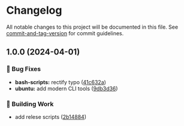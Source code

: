 # Changelog

All notable changes to this project will be documented in this file. See [commit-and-tag-version](https://github.com/absolute-version/commit-and-tag-version) for commit guidelines.

## 1.0.0 (2024-04-01)


### :bug: Bug Fixes

* **bash-scripts:** rectify typo ([41c632a](https://github.com/sabertazimi/dotfiles/commit/41c632af3addfface198f8f30d8b3bca97ffe4d4))
* **ubuntu:** add modern CLI tools ([9db3d36](https://github.com/sabertazimi/dotfiles/commit/9db3d361884d6ed1877de4540f0c2a0e8e747ccc))


### :rocket: Building Work

* add relese scripts ([2b14884](https://github.com/sabertazimi/dotfiles/commit/2b14884bf0d1ce2665ddade6b3849e7a35c9ab10))

